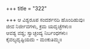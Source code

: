 +++
title = "322"

+++
ಆ ವಿಶ್ವರೂಪ ಸಂದರ್ಶನದಿ ಹೊಂದಿಹುವು।  
ಜೀವ ನಿರ್ಜೀವಗಳು, ಕ್ರಮ ಯದೃಚ್ಛೆಗಳು॥  
ಆವಶ್ಯ ವಶ್ಯ; ಸ್ವಾಚ್ಛಂದ್ಯ ನಿರ್ಬಂಧಗಳು।  
ಕೈವಲ್ಯದೃಷ್ಟಿಯದು - ಮಂಕುತಿಮ್ಮ॥  
